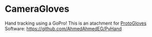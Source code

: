 # CameraGloves
Hand tracking using a GoPro!
This is an atachment for [ProtoGloves](https://github.com/Valsvirtuals/ProtoGlove)
Software: https://github.com/AhmedAhmedEG/PyHand
